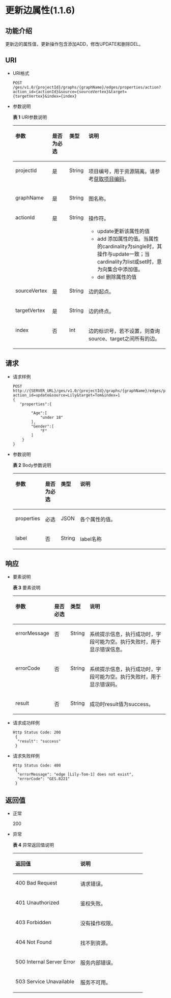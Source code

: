 # 更新边属性\(1.1.6\)<a name="ges_03_0098"></a>

## 功能介绍<a name="section43251558194328"></a>

更新边的属性值，更新操作包含添加ADD，修改UPDATE和删除DEL。

## URI<a name="section56328840194328"></a>

-   URI格式

    ```
    POST /ges/v1.0/{projectId}/graphs/{graphName}/edges/properties/action?action_id={actionId}&source={sourceVertex}&target={targetVertex}&index={index}
    ```


-   参数说明

    **表 1**  URI参数说明

    <a name="table32654182185712"></a>
    <table><thead align="left"><tr id="row66095206185712"><th class="cellrowborder" valign="top" width="13.569999999999999%" id="mcps1.2.5.1.1"><p id="p46530269185720"><a name="p46530269185720"></a><a name="p46530269185720"></a>参数</p>
    </th>
    <th class="cellrowborder" valign="top" width="12.93%" id="mcps1.2.5.1.2"><p id="p10855427185720"><a name="p10855427185720"></a><a name="p10855427185720"></a>是否为必选</p>
    </th>
    <th class="cellrowborder" valign="top" width="10.870000000000001%" id="mcps1.2.5.1.3"><p id="p6874431185720"><a name="p6874431185720"></a><a name="p6874431185720"></a>类型</p>
    </th>
    <th class="cellrowborder" valign="top" width="62.629999999999995%" id="mcps1.2.5.1.4"><p id="p19958006185720"><a name="p19958006185720"></a><a name="p19958006185720"></a>说明</p>
    </th>
    </tr>
    </thead>
    <tbody><tr id="row58176254185712"><td class="cellrowborder" valign="top" width="13.569999999999999%" headers="mcps1.2.5.1.1 "><p id="p15088635185720"><a name="p15088635185720"></a><a name="p15088635185720"></a>projectId</p>
    </td>
    <td class="cellrowborder" valign="top" width="12.93%" headers="mcps1.2.5.1.2 "><p id="p14219928185720"><a name="p14219928185720"></a><a name="p14219928185720"></a>是</p>
    </td>
    <td class="cellrowborder" valign="top" width="10.870000000000001%" headers="mcps1.2.5.1.3 "><p id="p10963538185720"><a name="p10963538185720"></a><a name="p10963538185720"></a>String</p>
    </td>
    <td class="cellrowborder" valign="top" width="62.629999999999995%" headers="mcps1.2.5.1.4 "><p id="p15631376185720"><a name="p15631376185720"></a><a name="p15631376185720"></a>项目编号，用于资源隔离。请参考<a href="获取项目编码-2.md">获取项目编码</a>。</p>
    </td>
    </tr>
    <tr id="row46156021185712"><td class="cellrowborder" valign="top" width="13.569999999999999%" headers="mcps1.2.5.1.1 "><p id="p53875476185720"><a name="p53875476185720"></a><a name="p53875476185720"></a>graphName</p>
    </td>
    <td class="cellrowborder" valign="top" width="12.93%" headers="mcps1.2.5.1.2 "><p id="p1837453185720"><a name="p1837453185720"></a><a name="p1837453185720"></a>是</p>
    </td>
    <td class="cellrowborder" valign="top" width="10.870000000000001%" headers="mcps1.2.5.1.3 "><p id="p14615974185720"><a name="p14615974185720"></a><a name="p14615974185720"></a>String</p>
    </td>
    <td class="cellrowborder" valign="top" width="62.629999999999995%" headers="mcps1.2.5.1.4 "><p id="p43043207185720"><a name="p43043207185720"></a><a name="p43043207185720"></a>图名称。</p>
    </td>
    </tr>
    <tr id="row1641245618521"><td class="cellrowborder" valign="top" width="13.569999999999999%" headers="mcps1.2.5.1.1 "><p id="p74131556185210"><a name="p74131556185210"></a><a name="p74131556185210"></a>actionId</p>
    </td>
    <td class="cellrowborder" valign="top" width="12.93%" headers="mcps1.2.5.1.2 "><p id="p1413155612526"><a name="p1413155612526"></a><a name="p1413155612526"></a>是</p>
    </td>
    <td class="cellrowborder" valign="top" width="10.870000000000001%" headers="mcps1.2.5.1.3 "><p id="p041310566525"><a name="p041310566525"></a><a name="p041310566525"></a>String</p>
    </td>
    <td class="cellrowborder" valign="top" width="62.629999999999995%" headers="mcps1.2.5.1.4 "><p id="p641395615523"><a name="p641395615523"></a><a name="p641395615523"></a>操作符。</p>
    <a name="ul33151138155310"></a><a name="ul33151138155310"></a><ul id="ul33151138155310"><li>update更新该属性的值</li><li>add 添加属性的值。当属性的cardinality为single时，其操作与update一致；当cardinality为list或set时，意为向集合中添加值。</li><li>del 删除属性的值</li></ul>
    </td>
    </tr>
    <tr id="row58889947185712"><td class="cellrowborder" valign="top" width="13.569999999999999%" headers="mcps1.2.5.1.1 "><p id="p38658723185720"><a name="p38658723185720"></a><a name="p38658723185720"></a>sourceVertex</p>
    </td>
    <td class="cellrowborder" valign="top" width="12.93%" headers="mcps1.2.5.1.2 "><p id="p63595758185720"><a name="p63595758185720"></a><a name="p63595758185720"></a>是</p>
    </td>
    <td class="cellrowborder" valign="top" width="10.870000000000001%" headers="mcps1.2.5.1.3 "><p id="p50982786185720"><a name="p50982786185720"></a><a name="p50982786185720"></a>String</p>
    </td>
    <td class="cellrowborder" valign="top" width="62.629999999999995%" headers="mcps1.2.5.1.4 "><p id="p35964965185720"><a name="p35964965185720"></a><a name="p35964965185720"></a>边的起点。</p>
    </td>
    </tr>
    <tr id="row43792987185712"><td class="cellrowborder" valign="top" width="13.569999999999999%" headers="mcps1.2.5.1.1 "><p id="p46003221185720"><a name="p46003221185720"></a><a name="p46003221185720"></a>targetVertex</p>
    </td>
    <td class="cellrowborder" valign="top" width="12.93%" headers="mcps1.2.5.1.2 "><p id="p35273401185720"><a name="p35273401185720"></a><a name="p35273401185720"></a>是</p>
    </td>
    <td class="cellrowborder" valign="top" width="10.870000000000001%" headers="mcps1.2.5.1.3 "><p id="p38573226185720"><a name="p38573226185720"></a><a name="p38573226185720"></a>String</p>
    </td>
    <td class="cellrowborder" valign="top" width="62.629999999999995%" headers="mcps1.2.5.1.4 "><p id="p37423567185720"><a name="p37423567185720"></a><a name="p37423567185720"></a>边的终点。</p>
    </td>
    </tr>
    <tr id="row45801893185712"><td class="cellrowborder" valign="top" width="13.569999999999999%" headers="mcps1.2.5.1.1 "><p id="p35581719185720"><a name="p35581719185720"></a><a name="p35581719185720"></a>index</p>
    </td>
    <td class="cellrowborder" valign="top" width="12.93%" headers="mcps1.2.5.1.2 "><p id="p63547023185720"><a name="p63547023185720"></a><a name="p63547023185720"></a>否</p>
    </td>
    <td class="cellrowborder" valign="top" width="10.870000000000001%" headers="mcps1.2.5.1.3 "><p id="p47035223185720"><a name="p47035223185720"></a><a name="p47035223185720"></a>Int</p>
    </td>
    <td class="cellrowborder" valign="top" width="62.629999999999995%" headers="mcps1.2.5.1.4 "><p id="p12820591769"><a name="p12820591769"></a><a name="p12820591769"></a>边的标识号，若不设置，则查询source、target之间所有的边。</p>
    </td>
    </tr>
    </tbody>
    </table>


## 请求<a name="section4280014194146"></a>

-   请求样例

    ```
    POST
    http://{SERVER_URL}/ges/v1.0/{projectId}/graphs/{graphName}/edges/properties/action?action_id=update&source=Lily&target=Tom&index=1
    {
       "properties":{
    
            "Age":[
                "under 18"
            ],
            "Gender":[
                "F"
            ]
        }
    }
    ```

-   参数说明

    **表 2**  Body参数说明

    <a name="table2233484220116"></a>
    <table><thead align="left"><tr id="row6459916420116"><th class="cellrowborder" valign="top" width="10.059999999999999%" id="mcps1.2.5.1.1"><p id="p6514981020116"><a name="p6514981020116"></a><a name="p6514981020116"></a>参数</p>
    </th>
    <th class="cellrowborder" valign="top" width="11.05%" id="mcps1.2.5.1.2"><p id="p4264326420116"><a name="p4264326420116"></a><a name="p4264326420116"></a>是否为必选</p>
    </th>
    <th class="cellrowborder" valign="top" width="9.879999999999999%" id="mcps1.2.5.1.3"><p id="p3155239920116"><a name="p3155239920116"></a><a name="p3155239920116"></a>类型</p>
    </th>
    <th class="cellrowborder" valign="top" width="69.01%" id="mcps1.2.5.1.4"><p id="p560755920116"><a name="p560755920116"></a><a name="p560755920116"></a>说明</p>
    </th>
    </tr>
    </thead>
    <tbody><tr id="row4436845220116"><td class="cellrowborder" valign="top" width="10.059999999999999%" headers="mcps1.2.5.1.1 "><p id="p3707488920116"><a name="p3707488920116"></a><a name="p3707488920116"></a>properties</p>
    </td>
    <td class="cellrowborder" valign="top" width="11.05%" headers="mcps1.2.5.1.2 "><p id="p5027605520116"><a name="p5027605520116"></a><a name="p5027605520116"></a>必选</p>
    </td>
    <td class="cellrowborder" valign="top" width="9.879999999999999%" headers="mcps1.2.5.1.3 "><p id="p4582862920116"><a name="p4582862920116"></a><a name="p4582862920116"></a>JSON</p>
    </td>
    <td class="cellrowborder" valign="top" width="69.01%" headers="mcps1.2.5.1.4 "><p id="p2113143520116"><a name="p2113143520116"></a><a name="p2113143520116"></a>各个属性的值。</p>
    </td>
    </tr>
    <tr id="row10714112317546"><td class="cellrowborder" valign="top" width="10.059999999999999%" headers="mcps1.2.5.1.1 "><p id="p127164231541"><a name="p127164231541"></a><a name="p127164231541"></a>label</p>
    </td>
    <td class="cellrowborder" valign="top" width="11.05%" headers="mcps1.2.5.1.2 "><p id="p1171642355419"><a name="p1171642355419"></a><a name="p1171642355419"></a>否</p>
    </td>
    <td class="cellrowborder" valign="top" width="9.879999999999999%" headers="mcps1.2.5.1.3 "><p id="p1471612305412"><a name="p1471612305412"></a><a name="p1471612305412"></a>String</p>
    </td>
    <td class="cellrowborder" valign="top" width="69.01%" headers="mcps1.2.5.1.4 "><p id="p107167237543"><a name="p107167237543"></a><a name="p107167237543"></a>label名称</p>
    </td>
    </tr>
    </tbody>
    </table>


## 响应<a name="section44330573194328"></a>

-   要素说明

    **表 3**  要素说明

    <a name="table31614199194625"></a>
    <table><thead align="left"><tr id="row45991899194625"><th class="cellrowborder" valign="top" width="13.48%" id="mcps1.2.5.1.1"><p id="p19720158194633"><a name="p19720158194633"></a><a name="p19720158194633"></a>参数</p>
    </th>
    <th class="cellrowborder" valign="top" width="12.04%" id="mcps1.2.5.1.2"><p id="p53828980194633"><a name="p53828980194633"></a><a name="p53828980194633"></a>是否必选</p>
    </th>
    <th class="cellrowborder" valign="top" width="10.69%" id="mcps1.2.5.1.3"><p id="p65180130194633"><a name="p65180130194633"></a><a name="p65180130194633"></a>类型</p>
    </th>
    <th class="cellrowborder" valign="top" width="63.79%" id="mcps1.2.5.1.4"><p id="p45099217194633"><a name="p45099217194633"></a><a name="p45099217194633"></a>说明</p>
    </th>
    </tr>
    </thead>
    <tbody><tr id="row7462124194625"><td class="cellrowborder" valign="top" width="13.48%" headers="mcps1.2.5.1.1 "><p id="p12987217194633"><a name="p12987217194633"></a><a name="p12987217194633"></a>errorMessage</p>
    </td>
    <td class="cellrowborder" valign="top" width="12.04%" headers="mcps1.2.5.1.2 "><p id="p45331633194633"><a name="p45331633194633"></a><a name="p45331633194633"></a>否</p>
    </td>
    <td class="cellrowborder" valign="top" width="10.69%" headers="mcps1.2.5.1.3 "><p id="p47983666194633"><a name="p47983666194633"></a><a name="p47983666194633"></a>String</p>
    </td>
    <td class="cellrowborder" valign="top" width="63.79%" headers="mcps1.2.5.1.4 "><p id="p61471739194633"><a name="p61471739194633"></a><a name="p61471739194633"></a>系统提示信息，执行成功时，字段可能为空。执行失败时，用于显示错误信息。</p>
    </td>
    </tr>
    <tr id="row61962223194625"><td class="cellrowborder" valign="top" width="13.48%" headers="mcps1.2.5.1.1 "><p id="p51286116194633"><a name="p51286116194633"></a><a name="p51286116194633"></a>errorCode</p>
    </td>
    <td class="cellrowborder" valign="top" width="12.04%" headers="mcps1.2.5.1.2 "><p id="p60534730194633"><a name="p60534730194633"></a><a name="p60534730194633"></a>否</p>
    </td>
    <td class="cellrowborder" valign="top" width="10.69%" headers="mcps1.2.5.1.3 "><p id="p4366068194633"><a name="p4366068194633"></a><a name="p4366068194633"></a>String</p>
    </td>
    <td class="cellrowborder" valign="top" width="63.79%" headers="mcps1.2.5.1.4 "><p id="p18107210194633"><a name="p18107210194633"></a><a name="p18107210194633"></a>系统提示信息，执行成功时，字段可能为空。执行失败时，用于显示错误码。</p>
    </td>
    </tr>
    <tr id="row45544555194625"><td class="cellrowborder" valign="top" width="13.48%" headers="mcps1.2.5.1.1 "><p id="p46819430194633"><a name="p46819430194633"></a><a name="p46819430194633"></a>result</p>
    </td>
    <td class="cellrowborder" valign="top" width="12.04%" headers="mcps1.2.5.1.2 "><p id="p34277515194633"><a name="p34277515194633"></a><a name="p34277515194633"></a>否</p>
    </td>
    <td class="cellrowborder" valign="top" width="10.69%" headers="mcps1.2.5.1.3 "><p id="p25015353194633"><a name="p25015353194633"></a><a name="p25015353194633"></a>String</p>
    </td>
    <td class="cellrowborder" valign="top" width="63.79%" headers="mcps1.2.5.1.4 "><p id="p12977687194633"><a name="p12977687194633"></a><a name="p12977687194633"></a>成功时result值为success。</p>
    </td>
    </tr>
    </tbody>
    </table>

-   请求成功样例

    ```
    Http Status Code: 200
     {
      "result": "success"
     }
    ```

-   请求失败样例

    ```
    Http Status Code: 400
     {
      "errorMessage": "edge [Lily-Tom-1] does not exist",
      "errorCode": "GES.8221"
     }
    ```


## 返回值<a name="section57687651194328"></a>

-   正常

    200

-   异常

    **表 4**  异常返回值说明

    <a name="table2984752518246"></a>
    <table><thead align="left"><tr id="row1211940418246"><th class="cellrowborder" valign="top" width="50%" id="mcps1.2.3.1.1"><p id="p3980654218254"><a name="p3980654218254"></a><a name="p3980654218254"></a>返回值</p>
    </th>
    <th class="cellrowborder" valign="top" width="50%" id="mcps1.2.3.1.2"><p id="p310447318254"><a name="p310447318254"></a><a name="p310447318254"></a>说明</p>
    </th>
    </tr>
    </thead>
    <tbody><tr id="row4240912018246"><td class="cellrowborder" valign="top" width="50%" headers="mcps1.2.3.1.1 "><p id="p3446280418254"><a name="p3446280418254"></a><a name="p3446280418254"></a>400 Bad Request</p>
    </td>
    <td class="cellrowborder" valign="top" width="50%" headers="mcps1.2.3.1.2 "><p id="p4002370018254"><a name="p4002370018254"></a><a name="p4002370018254"></a>请求错误。</p>
    </td>
    </tr>
    <tr id="row4888805618246"><td class="cellrowborder" valign="top" width="50%" headers="mcps1.2.3.1.1 "><p id="p5203043918254"><a name="p5203043918254"></a><a name="p5203043918254"></a>401 Unauthorized</p>
    </td>
    <td class="cellrowborder" valign="top" width="50%" headers="mcps1.2.3.1.2 "><p id="p5371601718254"><a name="p5371601718254"></a><a name="p5371601718254"></a>鉴权失败。</p>
    </td>
    </tr>
    <tr id="row3592872518246"><td class="cellrowborder" valign="top" width="50%" headers="mcps1.2.3.1.1 "><p id="p3450921718254"><a name="p3450921718254"></a><a name="p3450921718254"></a>403 Forbidden</p>
    </td>
    <td class="cellrowborder" valign="top" width="50%" headers="mcps1.2.3.1.2 "><p id="p4378321618254"><a name="p4378321618254"></a><a name="p4378321618254"></a>没有操作权限。</p>
    </td>
    </tr>
    <tr id="row4281759818246"><td class="cellrowborder" valign="top" width="50%" headers="mcps1.2.3.1.1 "><p id="p4125438418254"><a name="p4125438418254"></a><a name="p4125438418254"></a>404 Not Found</p>
    </td>
    <td class="cellrowborder" valign="top" width="50%" headers="mcps1.2.3.1.2 "><p id="p5327079718254"><a name="p5327079718254"></a><a name="p5327079718254"></a>找不到资源。</p>
    </td>
    </tr>
    <tr id="row994303918246"><td class="cellrowborder" valign="top" width="50%" headers="mcps1.2.3.1.1 "><p id="p4548781618254"><a name="p4548781618254"></a><a name="p4548781618254"></a>500 Internal Server Error</p>
    </td>
    <td class="cellrowborder" valign="top" width="50%" headers="mcps1.2.3.1.2 "><p id="p6063444518254"><a name="p6063444518254"></a><a name="p6063444518254"></a>服务内部错误。</p>
    </td>
    </tr>
    <tr id="row5822219018246"><td class="cellrowborder" valign="top" width="50%" headers="mcps1.2.3.1.1 "><p id="p4487805318254"><a name="p4487805318254"></a><a name="p4487805318254"></a>503 Service Unavailable</p>
    </td>
    <td class="cellrowborder" valign="top" width="50%" headers="mcps1.2.3.1.2 "><p id="p1124370918254"><a name="p1124370918254"></a><a name="p1124370918254"></a>服务不可用。</p>
    </td>
    </tr>
    </tbody>
    </table>


